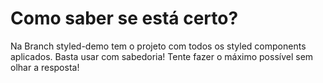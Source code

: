 # Como saber se está certo?

Na Branch styled-demo tem o projeto com todos os styled components aplicados. Basta usar com sabedoria! Tente fazer o máximo possível sem olhar a resposta!
